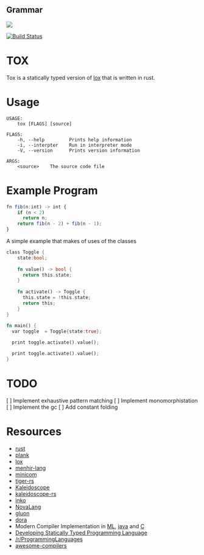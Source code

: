 ## Grammar
[![](https://tokei.rs/b1/github/lapz/lexer)](https://github.com/lapz/tox)

[![Build Status](https://travis-ci.org/Lapz/lexer.svg?branch=master)](https://travis-ci.org/Lapz/tox)
# TOX

Tox is a statically typed version of [lox](http://www.craftinginterpreters.com) that is written in rust.


# Usage

```
USAGE:
    tox [FLAGS] [source]

FLAGS:
    -h, --help         Prints help information
    -i, --interpter    Run in interpreter mode
    -V, --version      Prints version information

ARGS:
    <source>    The source code file
```


# Example Program

```ts 
fn fib(n:int) -> int {
    if (n < 2) 
      return n;
    return fib(n - 2) + fib(n - 1);
}
```

A simple example that makes of uses of the classes

```rust
class Toggle {
    state:bool;
  
    fn value() -> bool {
      return this.state;
    }
  
    fn activate() -> Toggle {
      this.state = !this.state;
      return this;
    }
}
  
fn main() {
  var toggle  = Toggle{state:true};

  print toggle.activate().value();

  print toggle.activate().value();
}
```


# TODO

[ ] Implement exhaustive pattern matching
[ ] Implement monomorphistation
[ ] Implement the gc 
[ ] Add constant folding



# Resources
* [rust](https://github.com/rust-lang/rust)
* [plank](https://github.com/jDomantas/plank)
* [lox](http://www.craftinginterpreters.com)
* [menhir-lang](https://github.com/GeorgeKT/menhir-lang)
* [minicom](https://github.com/agatan/minicom)
* [tiger-rs](https://github.com/antoyo/tiger-rs)
* [Kaleidoscope](https://llvm.org/docs/tutorial/index.html)
* [kaleidoscope-rs](https://github.com/BookOwl/kaleidoscope-rs)
* [inko](https://gitlab.com/yorickpeterse/inko)
* [NovaLang](https://github.com/boomshroom/NovaLang)
* [gluon](https://github.com/gluon-lang/gluon)
* [dora](https://github.com/dinfuehr/dora)
* Modern Compiler Implementation in [ML](http://www.cs.princeton.edu/~appel/modern/ml/), [java](http://www.cs.princeton.edu/~appel/modern/java/) and [C](https://www.cs.princeton.edu/~appel/modern/c/)
 * [Developing Statically Typed Programming Language](http://blog.mgechev.com/2017/08/05/typed-lambda-calculus-create-type-checker-transpiler-compiler-javascript/)
* [/r/ProgrammingLanguages](https://www.reddit.com/r/ProgrammingLanguages/)
* [awesome-compilers](https://github.com/aalhour/awesome-compilers)
